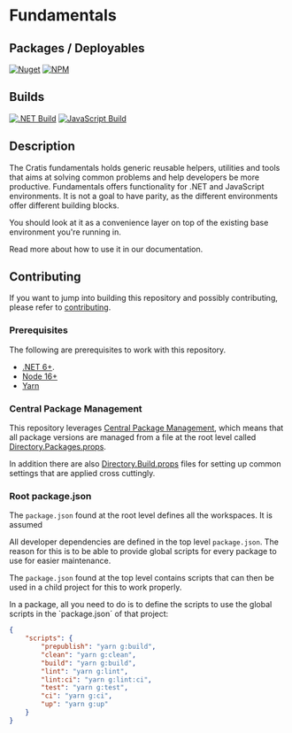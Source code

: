 # Fundamentals

## Packages / Deployables

[![Nuget](https://img.shields.io/nuget/v/Cratis.Fundamentals?logo=nuget)](http://nuget.org/packages/cratis.fundamentals)
[![NPM](https://img.shields.io/npm/v/@cratis/fundamentals?label=@cratis/fundamentals&logo=npm)](https://www.npmjs.com/package/@cratis/fundamentals)

## Builds

[![.NET Build](https://github.com/cratis/Fundamentals/actions/workflows/dotnet-build.yml/badge.svg)](https://github.com/cratis/Fundamentals/actions/workflows/dotnet-build.yml)
[![JavaScript Build](https://github.com/cratis/Fundamentals/actions/workflows/javascript-build.yml/badge.svg)](https://github.com/cratis/Fundamentals/actions/workflows/javascript-build.yml)

## Description

The Cratis fundamentals holds generic reusable helpers, utilities and tools that aims at solving common problems and help developers be more productive.
Fundamentals offers functionality for .NET and JavaScript environments. It is not a goal to have parity, as the different environments offer different
building blocks.

You should look at it as a convenience layer on top of the existing base environment you're running in.

Read more about how to use it in our documentation.

## Contributing

If you want to jump into building this repository and possibly contributing, please refer to [contributing](./Documentation/contributing/index.md).

### Prerequisites

The following are prerequisites to work with this repository.

* [.NET 6+](https://dotnet.microsoft.com/en-us/).
* [Node 16+](https://nodejs.org/en)
* [Yarn](https://yarnpkg.com)

### Central Package Management

This repository leverages [Central Package Management](https://learn.microsoft.com/en-us/nuget/consume-packages/Central-Package-Management), which
means that all package versions are managed from a file at the root level called [Directory.Packages.props](./Directory.Packages.props).

In addition there are also [Directory.Build.props](https://learn.microsoft.com/en-us/visualstudio/msbuild/customize-by-directory?view=vs-2022#directorybuildprops-and-directorybuildtargets) files for
setting up common settings that are applied cross cuttingly.

### Root package.json

The `package.json` found at the root level defines all the workspaces. It is assumed

All developer dependencies are defined in the top level `package.json`. The reason for this is to be able to provide global scripts
for every package to use for easier maintenance.

The `package.json` found at the top level contains scripts that can then be used in a child project for this to work properly.

In a package, all you need to do is to define the scripts to use the global scripts in the `package.json´ of that project:

```json
{
    "scripts": {
        "prepublish": "yarn g:build",
        "clean": "yarn g:clean",
        "build": "yarn g:build",
        "lint": "yarn g:lint",
        "lint:ci": "yarn g:lint:ci",
        "test": "yarn g:test",
        "ci": "yarn g:ci",
        "up": "yarn g:up"
    }
}
```
